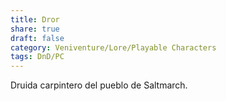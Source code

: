 ```yaml
---
title: Dror
share: true
draft: false
category: Veniventure/Lore/Playable Characters
tags: DnD/PC
---
```


Druida carpintero del pueblo de Saltmarch.